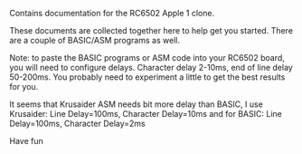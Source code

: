 Contains documentation for the RC6502 Apple 1 clone.

These documents are collected together here to help get you started. There are a couple of BASIC/ASM programs as well.

Note: to paste the BASIC programs or ASM code into your RC6502 board, you will need to configure delays. Character delay 2-10ms, 
end of line delay 50-200ms. You probably need to experiment a little to get the best results for you.

It seems that Krusaider ASM needs bit more delay than BASIC, I use Krusaider: Line Delay=100ms, Character Delay=10ms and for
BASIC: Line Delay=100ms, Character Delay=2ms

Have fun
